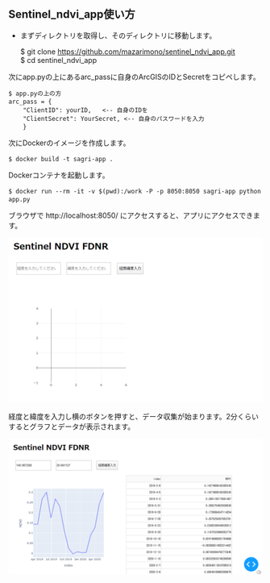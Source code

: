 ## Sentinel_ndvi_app使い方

- まずディレクトリを取得し、そのディレクトリに移動します。

    $ git clone https://github.com/mazarimono/sentinel_ndvi_app.git    
    $ cd sentinel_ndvi_app

次にapp.pyの上にあるarc_passに自身のArcGISのIDとSecretをコピペします。

    $ app.pyの上の方
    arc_pass = {
        "ClientID": yourID,   <-- 自身のIDを
        "ClientSecret": YourSecret, <-- 自身のパスワードを入力
        }

次にDockerのイメージを作成します。    
     
    $ docker build -t sagri-app .

Dockerコンテナを起動します。

    $ docker run --rm -it -v $(pwd):/work -P -p 8050:8050 sagri-app python app.py 

ブラウザで http://localhost:8050/ にアクセスすると、アプリにアクセスできます。    
     

![アプリ1](./img/app1.png)

経度と緯度を入力し横のボタンを押すと、データ収集が始まります。2分くらいするとグラフとデータが表示されます。

![アプリ2](./img/app2.png)